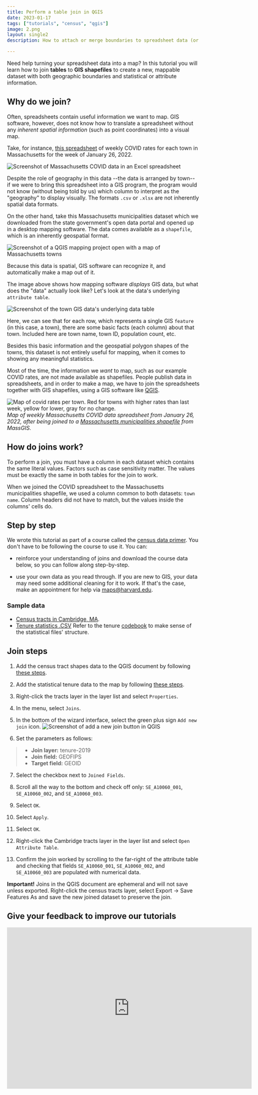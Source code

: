 ```yaml
---
title: Perform a table join in QGIS
date: 2023-01-17
tags: ["tutorials", "census", "qgis"]
image: 2.png
layout: single2
description: How to attach or merge boundaries to spreadsheet data (or perform a table join) in QGIS 

---
```


Need help turning your spreadsheet data into a map? In this tutorial you will learn how to join **tables** to **GIS shapefiles** to create a new, mappable dataset with both geographic boundaries and statistical or attribute information.

## Why do we join?

Often, spreadsheets contain useful information we want to map. GIS software, however, does not know how to translate a spreadsheet without any *inherent spatial information* (such as point coordinates) into a visual map. 

Take, for instance, [this spreadsheet](https://www.mass.gov/info-details/archive-of-covid-19-cases-in-massachusetts) of weekly COVID rates for each town in Massachusetts for the week of January 26, 2022. 

![Screenshot of Massachusetts COVID data in an Excel spreadsheet](media/2.png)

Despite the role of geography in this data --the data is arranged by town-- if we were to bring this spreadsheet into a GIS program, the program would not know (without being told by us) which column to interpret as the "geography" to display visually. The formats `.csv` or `.xlsx` are not inherently spatial data formats. 

On the other hand, take this Massachusetts municipalities dataset which we downloaded from the state government's open data portal and opened up in a desktop mapping software. The data comes available as a `shapefile`, which is an inherently geospatial format.

![Screenshot of a QGIS mapping project open with a map of Massachusetts towns](media/1.png)

Because this data is spatial, GIS software can recognize it, and automatically make a map out of it. 

The image above shows how mapping software *displays* GIS data, but what does the "data" actually look like? Let's look at the data's underlying `attribute table`.

![Screenshot of the town GIS data's underlying data table](media/5.png)

Here, we can see that for each row, which represents a single GIS `feature` (in this case, a town), there are some basic facts (each column) about that town. Included here are town name, town ID, population count, etc.

Besides this basic information and the geospatial polygon shapes of the towns, this dataset is not entirely useful for mapping, when it comes to showing any meaningful statistics.

 

Most of the time, the information we *want* to map, such as our example COVID rates, are not made available as shapefiles. People publish data in spreadsheets, and in order to make a map, we have to join the spreadsheets together with GIS shapefiles, using a GIS software like [QGIS](https://harvardmapcollection.github.io/tutorials/qgis/download/).



![Map of covid rates per town. Red for towns with higher rates than last week, yellow for lower, gray for no change.](media/4.png)
_Map of weekly Massachusetts COVID data spreadsheet from January 26, 2022, after being joined to a [Massachusetts municipalities shapefile](https://www.mass.gov/info-details/massgis-data-municipalities) from MassGIS._

## How do joins work?

To perform a join, you must have a column in each dataset which contains the same literal values. Factors such as case sensitivity matter. The values must be exactly the same in both tables for the join to work.

When we joined the COVID spreadsheet to the Massachusetts municipalities shapefile, we used a column common to both datasets: `town name`. Column headers did not have to match, but the values inside the columns' cells do.


## Step by step

We wrote this tutorial as part of a course called the [census data primer](/tutorials/census-data-primer/). You don't have to be following the course to use it.
You can:

- reinforce your understanding of joins and download the course data below, so you can follow along step-by-step.

- use your own data as you read through. If you are new to GIS, your data may need some additional cleaning for it to work. If that's the case, make an appointment for help via [maps@harvard.edu](mailto:maps@harvard.edu).

### Sample data
  - [Census tracts in Cambridge, MA](https://downgit.github.io/#/home?url=https://github.com/HarvardMapCollection/tutorials/blob/main/sample-data/cambridge-tracts.geojson).
  - [Tenure statistics .CSV](https://downgit.github.io/#/home?url=https://github.com/HarvardMapCollection/tutorials/blob/main/sample-data/tenure-2019.csv)
Refer to the tenure [codebook](https://github.com/HarvardMapCollection/tutorials/blob/main/sample-data/tenure-2019-codebook.txt) to make sense of the statistical files' structure.

## Join steps

1. Add the census tract shapes data to the QGIS document by following [these steps](https://harvardmapcollection.github.io/tutorials/qgis/open-vector/).

2. Add the statistical tenure data to the map by following [these steps](https://harvardmapcollection.github.io/tutorials/qgis/add-csv/).

3. Right-click the tracts layer in the layer list and select `Properties`.

4. In the menu, select `Joins`.

5. In the bottom of the wizard interface, select the green plus sign `Add new join` icon.
![Screenshot of add a new join button in QGIS](media/6.png)

6. Set the parameters as follows:
> - **Join layer:** tenure-2019
> - **Join field:** GEOFIPS
> - **Target field:** GEOID

7. Select the checkbox next to `Joined Fields`.

8. Scroll all the way to the bottom and check off only: `SE_A10060_001`, `SE_A10060_002`, and `SE_A10060_003`.

9. Select `OK`.

10. Select `Apply`.

11. Select `OK`.

12. Right-click the Cambridge tracts layer in the layer list and select `Open Attribute Table`.

13. Confirm the join worked by scrolling to the far-right of the attribute table and checking that fields `SE_A10060_001`, `SE_A10060_002`, and `SE_A10060_003` are populated with numerical data.

<div class="alert-danger">
 <strong>Important!</strong> Joins in the QGIS document are ephemeral and will not save unless exported. Right-click the census tracts layer, select Export → Save Features As and save the new joined dataset to preserve the join.
</div>


<div class="alert-success">
<h2>Give your feedback to improve our tutorials</h2>
<iframe src="https://docs.google.com/forms/d/e/1FAIpQLSfzy7TYqM9rRKI5TEUJVqCcIRVlPSHCktR3L_QxADrJLIPcag/viewform?usp=sf_link" width="640" height="422" frameborder="0" marginheight="0" marginwidth="0">Loading…</iframe>
</div>